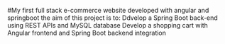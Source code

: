 #My first full stack e-commerce website developed with angular and springboot
the aim of this project is to: Ddvelop a Spring Boot back-end using REST APIs and MySQL database
Develop a shopping cart with Angular frontend and Spring Boot backend integration